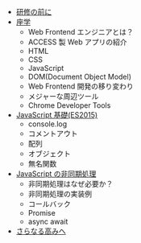 - [研修の前に](./disclaimer.md)
- [座学](./practical.md)
  - Web Frontend エンジニアとは？
  - ACCESS 製 Web アプリの紹介
  - HTML
  - CSS
  - JavaScript
  - DOM(Document Object Model)
  - Web Frontend 開発の移り変わり
  - メジャーな周辺ツール
  - Chrome Developer Tools
- [JavaScript 基礎(ES2015)](./es2015_handson.md)
  - console.log
  - コメントアウト
  - 配列
  - オブジェクト
  - 無名関数
- [JavaScript の非同期処理](./async_handson.md)
  - 非同期処理はなぜ必要か？
  - 非同期処理の実装例
  - コールバック
  - Promise
  - async await
- [さらなる高みへ](./aim_high.md)
